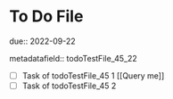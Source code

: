 # To Do File

due:: 2022-09-22

metadatafield:: todoTestFile_45\_22

- [ ] Task of todoTestFile_45 1 [[Query me]]
- [ ] Task of todoTestFile_45 2
